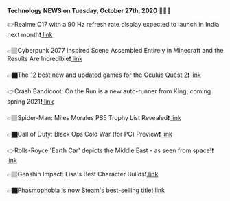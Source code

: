 <b>Technology NEWS on Tuesday, October 27th, 2020</b> 📡📡📡 

👉Realme C17 with a 90 Hz refresh rate display expected to launch in India next month❗️<a href='https://techblock.club/?p=8071'> link</a>

👉🏽Cyberpunk 2077 Inspired Scene Assembled Entirely in Minecraft and the Results Are Incredible❗️<a href='https://techblock.club/?p=8073'> link</a>

👉🏿The 12 best new and updated games for the Oculus Quest 2❗️<a href='https://techblock.club/?p=8075'> link</a>

👉Crash Bandicoot: On the Run is a new auto-runner from King, coming spring 2021❗️<a href='https://techblock.club/?p=8077'> link</a>

👉🏽Spider-Man: Miles Morales PS5 Trophy List Revealed❗️<a href='https://techblock.club/?p=8079'> link</a>

👉🏿Call of Duty: Black Ops Cold War (for PC) Preview❗️<a href='https://techblock.club/?p=8081'> link</a>

👉Rolls-Royce 'Earth Car' depicts the Middle East - as seen from space!❗️<a href='https://techblock.club/?p=8083'> link</a>

👉🏽Genshin Impact: Lisa's Best Character Builds❗️<a href='https://techblock.club/?p=8085'> link</a>

👉🏿Phasmophobia is now Steam's best-selling title❗️<a href='https://techblock.club/?p=8087'> link</a>

